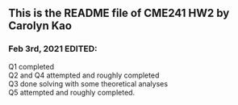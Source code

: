 ## This is the README file of CME241 HW2 by Carolyn Kao

### Feb 3rd, 2021 EDITED:
Q1 completed <br />
Q2 and Q4 attempted and roughly completed <br />
Q3 done solving with some theoretical analyses <br />
Q5 attempted and roughly completed.

